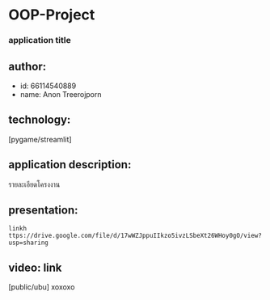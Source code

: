 # OOP-Project
### application title
## author: 
  * id: 66114540889
  * name: Anon Treerojporn
## technology: 
   [pygame/streamlit]
## application description: 
   รายละเอียดโครงงาน
## presentation: 
    linkh ttps://drive.google.com/file/d/17wWZJppuIIkzo5ivzLSbeXt26WHoy0gO/view?usp=sharing
## video: link 
   [public/ubu]
 xoxoxo
